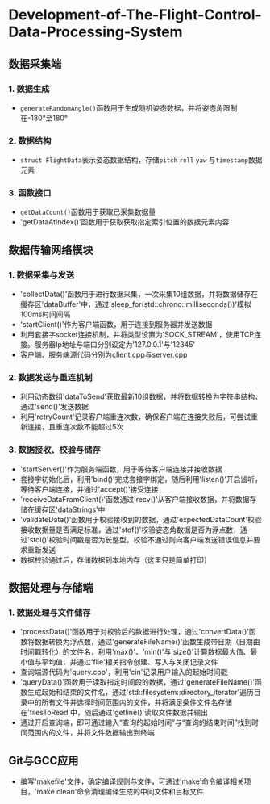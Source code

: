 # Development-of-The-Flight-Control-Data-Processing-System
## 数据采集端
### 1. 数据生成  
- `generateRandomAngle()`函数用于生成随机姿态数据，并将姿态角限制在-180°至180° <br>
### 2. 数据结构
- `struct FlightData`表示姿态数据结构，存储`pitch` `roll` `yaw` 与`timestamp`数据元素 <br>
### 3. 函数接口
- `getDataCount()`函数用于获取已采集数据量 <br>
- 'getDataAtIndex()'函数用于获取获取指定索引位置的数据元素内容
## 数据传输网络模块
### 1. 数据采集与发送
- 'collectData()'函数用于进行数据采集，一次采集10组数据，并将数据储存在缓存区'dataBuffer'中，通过'sleep_for(std::chrono::milliseconds())'模拟100ms时间间隔 <br>
- 'startClient()'作为客户端函数，用于连接到服务器并发送数据 <br>
- 利用套接字socket连接机制，并将类型设置为'SOCK_STREAM'，使用TCP连接。服务器Ip地址与端口分别设定为'127.0.0.1'与'12345' <br>
- 客户端、服务端源代码分别为client.cpp与server.cpp
### 2. 数据发送与重连机制
- 利用动态数组'dataToSend'获取最新10组数据，并将数据转换为字符串结构，通过'send()'发送数据 <br>
- 利用'retryCount'记录客户端重连次数，确保客户端在连接失败后，可尝试重新连接，且重连次数不能超过5次 <br>
### 3. 数据接收、校验与储存
- 'startServer()'作为服务端函数，用于等待客户端连接并接收数据 <br>
- 套接字初始化后，利用'bind()'完成套接字绑定，随后利用'listen()'开启监听，等待客户端连接，并通过'accept()'接受连接 <br>
- 'receiveDataFromClient()'函数通过'recv()'从客户端接收数据，并将数据存储在缓存区'dataStrings'中 <br>
- 'validateData()'函数用于校验接收到的数据，通过'expectedDataCount'校验接收数据量是否满足标准，通过'stof()'校验姿态角数据是否为浮点数，通过'stol()'校验时间戳是否为长整型。校验不通过则向客户端发送错误信息并要求重新发送<br>
- 数据校验通过后，存储数据到本地内存（这里只是简单打印）
## 数据处理与存储端
### 1. 数据处理与文件储存
- 'processData()'函数用于对校验后的数据进行处理，通过'convertData()'函数将数据转换为浮点数，通过'generateFileName()'函数生成带日期（日期由时间戳转化）的文件名，利用'max()'、'min()'与'size()'计算数据最大值、最小值与平均值，并通过'flie'相关指令创建、写入与关闭记录文件 <br>
- 查询端源代码为'query.cpp'，利用'cin'记录用户输入的起始时间戳 <br>
- 'queryData()'函数用于读取指定时间段的数据，通过'generateFileName()'函数生成起始和结束的文件名，通过'std::filesystem::directory_iterator'遍历目录中的所有文件并选择时间范围内的文件，并将满足条件文件名存储在'filesToRead'中，随后通过'getline()'读取文件数据并输出
- 通过开启查询端，即可通过输入“查询的起始时间”与“查询的结束时间”找到时间范围内的文件，并将文件数据输出到终端
## Git与GCC应用
- 编写'makefile'文件，确定编译规则与文件，可通过'make'命令编译相关项目，'make clean'命令清理编译生成的中间文件和目标文件



  

